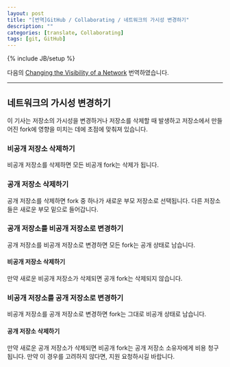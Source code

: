 ```yaml
---
layout: post
title: "[번역]GitHub / Collaborating / 네트워크의 가시성 변경하기"
description: ""
categories: [translate, Collaborating]
tags: [git, GitHub]
---
```

{% include JB/setup %}

다음의 [Changing the Visibility of a Network](https://help.github.com/articles/changing-the-visibility-of-a-network) 번역하였습니다.

--- 

## 네트워크의 가시성 변경하기

이 기사는 저장소의 가시성을 변경하거나 저장소를 삭제할 때 발생하고 저장소에서 만들어진 fork에 영향을 미치는 데에 초점에 맞춰져 있습니다.

### 비공개 저장소 삭제하기

비공개 저장소를 삭제하면 모든 비공개 fork는 삭제가 됩니다.

### 공개 저장소 삭제하기

공개 저장소를 삭제하면 fork 중 하나가 새로운 부모 저장소로 선택됩니다. 다른 저장소들은 새로운 부모 밑으로 들어갑니다.

### 공개 저장소를 비공개 저장소로 변경하기

공개 저장소를 비공개 저장소로 변경하면 모든 fork는 공개 상태로 남습니다.

#### 비공개 저장소 삭제하기

만약 새로운 비공개 저장소가 삭제되면 공개 fork는 삭제되지 않습니다.

### 비공개 저장소를 공개 저장소로 변경하기

비공개 저장소를 공개 저장소로 변경하면 fork는 그대로 비공개 상태로 남습니다.

#### 공개 저장소 삭제하기

만약 새로운 공개 저장소가 삭제되면 비공개 fork는 공개 저장소 소유자에게 비용 청구 됩니다. 만약 이 경우를 고려하지 않다면, 지원 요청하시길 바랍니다.